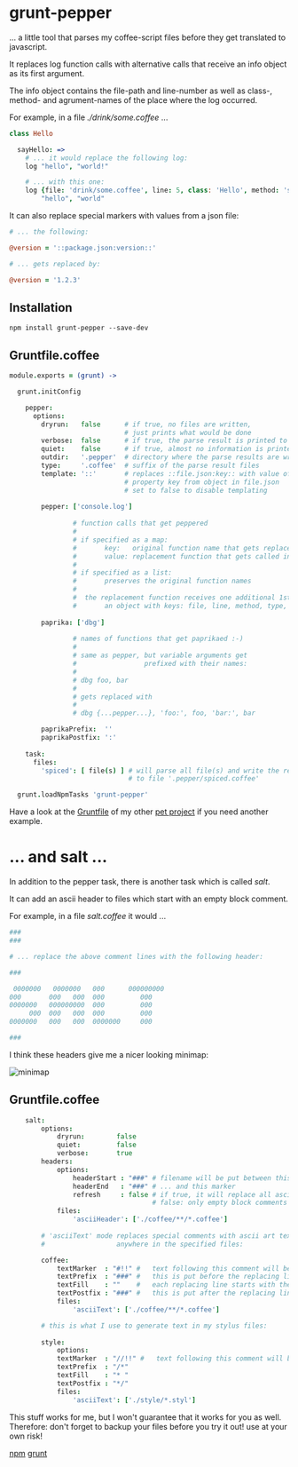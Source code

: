 # grunt-pepper

... a little tool that parses my coffee-script files before they get translated to javascript.

It replaces log function calls with alternative calls that receive an info object as its first argument.

The info object contains the file-path and line-number as well as class-, method- and agrument-names of the place where the log occurred.

For example, in a file *./drink/some.coffee* ...
```coffee
class Hello

  sayHello: =>
    # ... it would replace the following log:
    log "hello", "world!"

    # ... with this one:
    log {file: 'drink/some.coffee', line: 5, class: 'Hello', method: 'sayHello'},
        "hello", "world"
```

It can also replace special markers with values from a json file:

```coffee
# ... the following:

@version = '::package.json:version::'

# ... gets replaced by:

@version = '1.2.3'
```

## Installation

```shell
npm install grunt-pepper --save-dev
```
## Gruntfile.coffee

```coffee
module.exports = (grunt) ->

  grunt.initConfig

    pepper:
      options:
        dryrun:   false      # if true, no files are written,
                             # just prints what would be done
        verbose:  false      # if true, the parse result is printed to stdout
        quiet:    false      # if true, almost no information is printed
        outdir:   '.pepper'  # directory where the parse results are written to
        type:     '.coffee'  # suffix of the parse result files
        template: '::'       # replaces ::file.json:key:: with value of
                             # property key from object in file.json
                             # set to false to disable templating
                             
        pepper: ['console.log']
        
                # function calls that get peppered
                #
                # if specified as a map:
                #       key:   original function name that gets replaced
                #       value: replacement function that gets called instead
                #
                # if specified as a list:
                #       preserves the original function names
                #
                #  the replacement function receives one additional 1st argument:
                #       an object with keys: file, line, method, type, args
                
        paprika: ['dbg']
        
                # names of functions that get paprikaed :-)
                #
                # same as pepper, but variable arguments get
                #                 prefixed with their names:
                #  
                # dbg foo, bar
                # 
                # gets replaced with
                #
                # dbg {...pepper...}, 'foo:', foo, 'bar:', bar

        paprikaPrefix:  ''
        paprikaPostfix: ':'
                
    task:
      files:
        'spiced': [ file(s) ] # will parse all file(s) and write the result
                              # to file '.pepper/spiced.coffee'

  grunt.loadNpmTasks 'grunt-pepper'
```

Have a look at the [Gruntfile](https://github.com/monsterkodi/knix/blob/master/Gruntfile.coffee) of my other [pet project](https://github.com/monsterkodi/knix) if you need another example.

# ... and salt ...

In addition to the pepper task, there is another task which is called *salt*.

It can add an ascii header to files which start with an empty block comment.

For example, in a file *salt.coffee* it would ...

```coffee
###
###

# ... replace the above comment lines with the following header:

###

 0000000   0000000   000      000000000
000       000   000  000         000   
0000000   000000000  000         000   
     000  000   000  000         000   
0000000   000   000  0000000     000   

###
```

I think these headers give me a nicer looking minimap:

![minimap](https://raw.githubusercontent.com/monsterkodi/grunt-pepper/master/salt.png)

## Gruntfile.coffee

```coffee
    salt:
        options:
            dryrun:        false
            quiet:         false
            verbose:       true
        headers:
            options:
                headerStart : "###" # filename will be put between this ...
                headerEnd   : "###" # ... and this marker                
                refresh     : false # if true, it will replace all ascii headers, 
                                    # false: only empty block comments are filled
            files:
                'asciiHeader': ['./coffee/**/*.coffee']
                
        # 'asciiText' mode replaces special comments with ascii art text 
        #                  anywhere in the specified files:

        coffee: 
            textMarker  : "#!!" #   text following this comment will be transformed
            textPrefix  : "###" #   this is put before the replacing lines
            textFill    : ""    #   each replacing line starts with these characters
            textPostfix : "###" #   this is put after the replacing lines
            files:
                'asciiText': ['./coffee/**/*.coffee']

        # this is what I use to generate text in my stylus files:
        
        style:
            options:
            textMarker  : "//!!" #   text following this comment will be transformed
            textPrefix  : "/*"
            textFill    : "* "  
            textPostfix : "*/"  
            files:
                'asciiText': ['./style/*.styl']
```

This stuff works for me, but I won't guarantee that it works for you as well. 
Therefore: don't forget to backup your files before you try it out! use at your own risk!

[npm](https://www.npmjs.com/package/grunt-pepper)
[grunt](http://gruntjs.com/)

